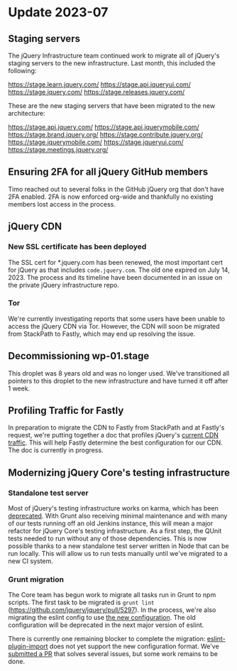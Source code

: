 # Update 2023-07

## Staging servers

The jQuery Infrastructure team continued work to migrate all of jQuery's staging servers to the new infrastructure. Last month, this included the following:

https://stage.learn.jquery.com/ 
https://stage.api.jqueryui.com/ 
https://stage.jquery.com/ 
https://stage.releases.jquery.com/ 

These are the new staging servers that have been migrated to the new architecture:

https://stage.api.jquery.com/ 
https://stage.api.jquerymobile.com/ 
https://stage.brand.jquery.org/ 
https://stage.contribute.jquery.org/ 
https://stage.jquerymobile.com/ 
https://stage.jqueryui.com/ 
https://stage.meetings.jquery.org/

## Ensuring 2FA for all jQuery GitHub members

Timo reached out to several folks in the GitHub jQuery org that don't have 2FA enabled. 2FA is now enforced org-wide and thankfully no existing members lost access in the process.

## jQuery CDN

### New SSL certificate has been deployed

The SSL cert for *.jquery.com has been renewed, the most important cert for jQuery as that includes `code.jquery.com`. The old one expired on July 14, 2023. The process and its timeline have been documented in an issue on the private jQuery infrastructure repo.

### Tor

We're currently investigating reports that some users have been unable to access the jQuery CDN via Tor. However, the CDN will soon be migrated from StackPath to Fastly, which may end up resolving the issue.

## Decommissioning wp-01.stage

This droplet was 8 years old and was no longer used. We've transitioned all pointers to this droplet to the new infrastructure and have turned it off after 1 week.

## Profiling Traffic for Fastly

In preparation to migrate the CDN to Fastly from StackPath and at Fastly's request, we're putting together a doc that profiles jQuery's [current CDN traffic](https://github.com/jquery/infrastructure-puppet/blob/staging/doc/cdn.md). This will help Fastly determine the best configuration for our CDN. The doc is currently in progress.

## Modernizing jQuery Core's testing infrastructure

### Standalone test server

Most of jQuery's testing infrastructure works on karma, which has been [deprecated](https://blog.angular.io/moving-angular-cli-to-jest-and-web-test-runner-ef85ef69ceca?gi=f4883bb1048a). With Grunt also receiving minimal maintenance and with many of our tests running off an old Jenkins instance, this will mean a major refactor for jQuery Core's testing infrastructure. As a first step, the QUnit tests needed to run without any of those dependencies. This is now possible thanks to a new standalone test server written in Node that can be run locally. This will allow us to run tests manually until we've migrated to a new CI system.

### Grunt migration

The Core team has begun work to migrate all tasks run in Grunt to npm scripts. The first task to be migrated is `grunt lint` (https://github.com/jquery/jquery/pull/5297). In the process, we're also migrating the eslint config to use [the new configuration](https://eslint.org/docs/latest/use/configure/configuration-files-new). The old configuration will be deprecated in the next major version of eslint.

There is currently one remaining blocker to complete the migration: [eslint-plugin-import](https://github.com/import-js/eslint-plugin-import) does not yet support the new configuration format. We've [submitted a PR](https://github.com/import-js/eslint-plugin-import/pull/2829) that solves several issues, but some work remains to be done.

